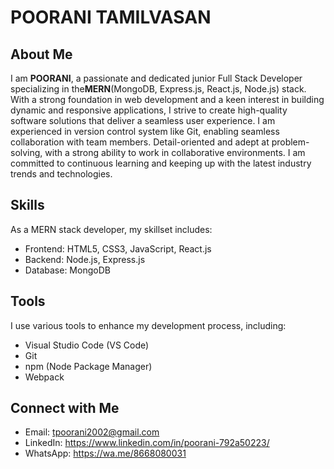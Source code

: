 # **POORANI TAMILVASAN**
## About Me
I am **POORANI**, a passionate and dedicated junior Full Stack Developer specializing in the**MERN**(MongoDB, Express.js, React.js, Node.js) stack. With a strong foundation in web development and a keen interest in building dynamic and responsive applications, I strive to create high-quality software solutions that deliver a seamless user experience. I am experienced in version control system like Git, enabling seamless collaboration with team members. Detail-oriented and adept at problem-solving, with a strong ability to work in collaborative environments. I am committed to continuous learning and keeping up with the latest industry trends and technologies.

## Skills
As a MERN stack developer, my skillset includes:
* Frontend: HTML5, CSS3, JavaScript, React.js
* Backend: Node.js, Express.js
* Database: MongoDB
## Tools
I use various tools to enhance my development process, including:
* Visual Studio Code (VS Code)
* Git
* npm (Node Package Manager)
* Webpack
## Connect with Me
* Email: tpoorani2002@gmail.com
* LinkedIn: https://www.linkedin.com/in/poorani-792a50223/
* WhatsApp: https://wa.me/8668080031
